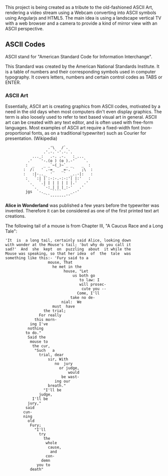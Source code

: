 This project is being created as a tribute to the old-fashioned ASCII Art, rendering a video stream using a Webcam converting into ASCII symbols using Angularjs and HTML5. The main idea is using a landscape vertical TV with a web browser and a camera to provide a kind of mirror view with an ASCII perspective.

## ASCII Codes

ASCII stand for "American Standard Code for Information Interchange".

This Standard was created by the American National Standards Institute. It is a table of numbers and their corresponding symbols used in computer typography. It covers letters, numbers and certain control codes as TABS or ENTER.

### ASCII Art

Essentially, ASCII art is creating graphics from ASCII codes, motivated by a need in the old days when most computers din't even display graphics. The term is also loosely used to refer to text based visual art in general. ASCII art can be created with any text editor, and is often used with free-form languages. Most examples of ASCII art require a fixed-width font (non-proportional fonts, as on a traditional typewriter) such as Courier for presentation. (Wikipedia)

```
                   .'\   /`.
                 .'.-.`-'.-.`.
            ..._:   .-. .-.   :_...
          .'    '-.(o ) (o ).-'    `.
         :  _    _ _`~(_)~`_ _    _  :
        :  /:   ' .-=_   _=-. `   ;\  :
        :   :|-.._  '     `  _..-|:   :
         :   `:| |`:-:-.-:-:'| |:'   :
          `.   `.| | | | | | |.'   .'
            `.   `-:_| | |_:-'   .'
         jgs  `-._   ````    _.-'
                  ``-------''
```

<b>Alice in Wonderland</b> was published a few years before the typewriter was invented. Therefore it can be considered as one of the first printed text art creations.

The following tail of a mouse is from Chapter III, "A Caucus Race and a Long Tale": 
```
'It  is  a long tail, certainly said Alice, looking down
with wonder at the Mouse's tail; 'but why do you call it
sad?'  And  she  kept  on  puzzling  about  it while the
Mouse was speaking, so that her idea  of  the  tale  was
something like this:- 'Fury said to a
                   mouse, That
                     he met in the
                          house, "Let
                              us both go
                                 to law: I
                                 will prosec-
                                  cute you --
                                Come, I'll
                             take no de-
                         nial:  We
                     must  have
                 the trial;
               For really
             this morn-
           ing I've
          nothing
         to do."
          Said the
           mouse to
            the cur,
             "Such   a
               trial, dear
                   sir, With
                      no  jury
                        or judge,
                            would
                         be wast-
                      ing our
                   breath."
                 "I'll be
               judge,
            I'll be
          jury,"
         said
        cun-
        ning
          old
           Fury;
             "I'll
               try
                 the
                  whole
                   cause,
                    and
                  con-
                demn
              you to
           death"
```


